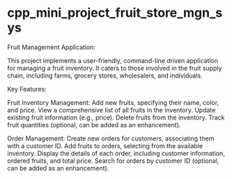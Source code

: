 # cpp_mini_project_fruit_store_mgn_sys
Fruit Management Application:

This project implements a user-friendly, command-line driven application for managing a fruit inventory. It caters to those involved in the fruit supply chain, including farms, grocery stores, wholesalers, and individuals.

Key Features:

Fruit Inventory Management:
Add new fruits, specifying their name, color, and price.
View a comprehensive list of all fruits in the inventory.
Update existing fruit information (e.g., price).
Delete fruits from the inventory.
Track fruit quantities (optional, can be added as an enhancement).


Order Management:
Create new orders for customers, associating them with a customer ID.
Add fruits to orders, selecting from the available inventory.
Display the details of each order, including customer information, ordered fruits, and total price.
Search for orders by customer ID (optional, can be added as an enhancement).
